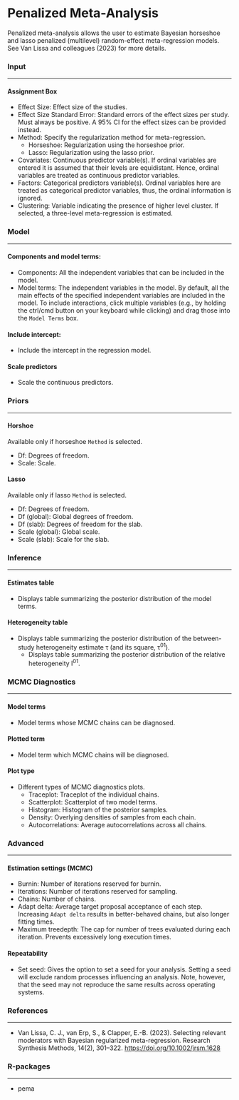 Penalized Meta-Analysis
===

Penalized meta-analysis allows the user to estimate Bayesian horseshoe and lasso penalized (multilevel) random-effect meta-regression models. See Van Lissa and colleagues (2023) for more details.

### Input
---
#### Assignment Box
- Effect Size: Effect size of the studies. 
- Effect Size Standard Error: Standard errors of the effect sizes per study. Must always be positive. A 95% CI for the effect sizes can be provided instead. 
- Method: Specify the regularization method for meta-regression.
  - Horseshoe: Regularization using the horseshoe prior.
  - Lasso: Regularization using the lasso prior.
- Covariates: Continuous predictor variable(s). If ordinal variables are entered it is assumed that their levels are equidistant. Hence, ordinal variables are treated as continuous predictor variables.
- Factors: Categorical predictors variable(s). Ordinal variables here are treated as categorical predictor variables, thus, the ordinal information is ignored.
- Clustering: Variable indicating the presence of higher level cluster. If selected, a three-level meta-regression is estimated.

### Model
---

#### Components and model terms: 
  - Components: All the independent variables that can be included in the model. 
  - Model terms: The independent variables in the model. By default, all the main effects of the specified independent variables are included in the model. To include interactions, click multiple variables (e.g., by holding the ctrl/cmd button on your keyboard while clicking) and drag those into the `Model Terms` box. 

#### Include intercept:
- Include the intercept in the regression model.

#### Scale predictors
- Scale the continuous predictors.

### Priors
---

#### Horshoe
Available only if horseshoe `Method` is selected.
- Df: Degrees of freedom.
- Scale: Scale.

#### Lasso
Available only if lasso `Method` is selected.
- Df: Degrees of freedom.
- Df (global): Global degrees of freedom.
- Df (slab): Degrees of freedom for the slab.
- Scale (global): Global scale.
- Scale (slab): Scale for the slab.


### Inference
---
#### Estimates table
- Displays table summarizing the posterior distribution of the model terms.

#### Heterogeneity table
- Displays table summarizing the posterior distribution of the between-study heterogeneity estimate τ (and its square, τ<sup>01</sup>).
  - Displays table summarizing the posterior distribution of the relative heterogeneity I<sup>01</sup>.


### MCMC Diagnostics
---
#### Model terms
- Model terms whose MCMC chains can be diagnosed.

#### Plotted term
- Model term which MCMC chains will be diagnosed.

#### Plot type
- Different types of MCMC diagnostics plots.
  - Traceplot: Traceplot of the individual chains.
  - Scatterplot: Scatterplot of two model terms.
  - Histogram: Histogram of the posterior samples.
  - Density: Overlying densities of samples from each chain.
  - Autocorrelations: Average autocorrelations across all chains.


### Advanced
---
#### Estimation settings (MCMC)
- Burnin: Number of iterations reserved for burnin.
- Iterations: Number of iterations reserved for sampling.
- Chains: Number of chains.
- Adapt delta: Average target proposal acceptance of each step. Increasing `Adapt delta` results in better-behaved chains, but also longer fitting times.
- Maximum treedepth: The cap for number of trees evaluated during each iteration. Prevents excessively long execution times.

#### Repeatability
- Set seed: Gives the option to set a seed for your analysis. Setting a seed will exclude random processes influencing an analysis. Note, however, that the seed may not reproduce the same results across operating systems.


### References
---
- Van Lissa, C. J., van Erp, S., & Clapper, E.-B. (2023). Selecting relevant moderators with Bayesian regularized meta-regression. Research Synthesis Methods, 14(2), 301–322. https://doi.org/10.1002/jrsm.1628

### R-packages
---
- pema
